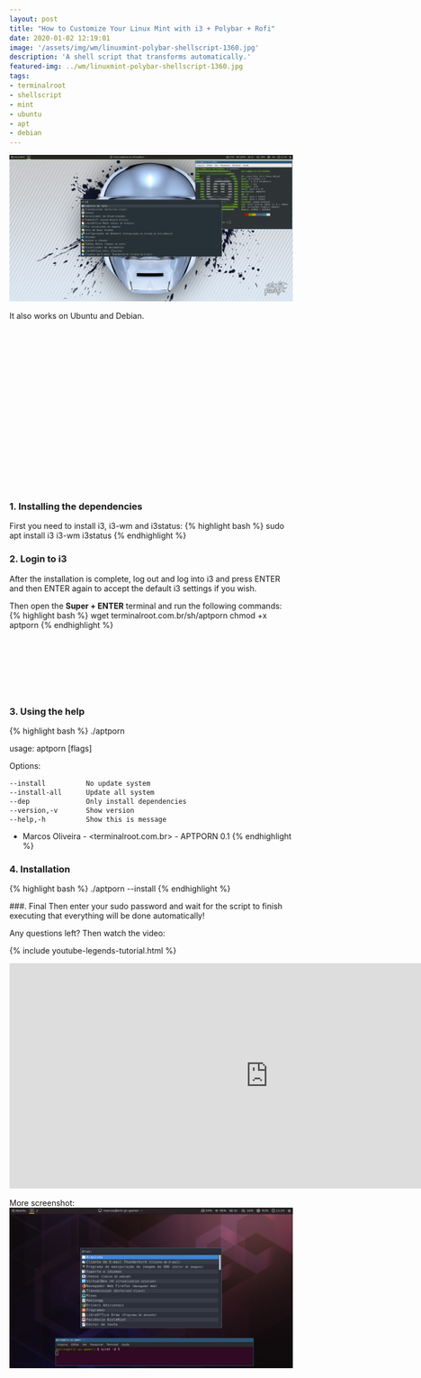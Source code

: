 ```yaml
---
layout: post
title: "How to Customize Your Linux Mint with i3 + Polybar + Rofi"
date: 2020-01-02 12:19:01
image: '/assets/img/wm/linuxmint-polybar-shellscript-1360.jpg'
description: 'A shell script that transforms automatically.'
featured-img: ../wm/linuxmint-polybar-shellscript-1360.jpg
tags:
- terminalroot
- shellscript
- mint
- ubuntu
- apt
- debian
---
```


![How to Customize Your Linux Mint with i3 + Polybar + Rofi](/assets/img/wm/linuxmint-polybar-shellscript-1360.jpg)

It also works on Ubuntu and Debian.

<!-- QUADRADO -->
<script async src="//pagead2.googlesyndication.com/pagead/js/adsbygoogle.js"></script>
<ins class="adsbygoogle"
style="display:inline-block;width:336px;height:280px"
data-ad-client="ca-pub-2838251107855362"
data-ad-slot="5351066970"></ins>
<script>
(adsbygoogle = window.adsbygoogle || []).push({});
</script>

### 1. Installing the dependencies
First you need to install i3, i3-wm and i3status:
{% highlight bash %}
sudo apt install i3 i3-wm i3status
{% endhighlight %}

### 2. Login to i3
After the installation is complete, log out and log into i3 and press ENTER and then ENTER again to accept the default i3 settings if you wish.

Then open the **Super + ENTER** terminal and run the following commands:
{% highlight bash %}
wget terminalroot.com.br/sh/aptporn
chmod +x aptporn
{% endhighlight %}

<!-- LISTA MIN -->
<script async src="//pagead2.googlesyndication.com/pagead/js/adsbygoogle.js"></script>
<ins class="adsbygoogle"
style="display:inline-block;width:730px;height:95px"
data-ad-client="ca-pub-2838251107855362"
data-ad-slot="5351066970"></ins>
<script>
(adsbygoogle = window.adsbygoogle || []).push({});
</script>

### 3. Using the help
{% highlight bash %}
./aptporn

usage: aptporn [flags]

  Options:

    --install          No update system
    --install-all      Update all system
    --dep              Only install dependencies
    --version,-v       Show version
    --help,-h          Show this is message

* Marcos Oliveira - <terminalroot.com.br> - APTPORN 0.1
{% endhighlight %}


### 4. Installation
{% highlight bash %}
./aptporn --install
{% endhighlight %}

<!-- RETANGULO LARGO 2 -->
<script async src="//pagead2.googlesyndication.com/pagead/js/adsbygoogle.js"></script>
<ins class="adsbygoogle"
style="display:block; text-align:center;"
data-ad-layout="in-article"
data-ad-format="fluid"
data-ad-client="ca-pub-2838251107855362"
data-ad-slot="8549252987"></ins>
<script>
(adsbygoogle = window.adsbygoogle || []).push({});
</script>

###. Final
Then enter your sudo password and wait for the script to finish executing that everything will be done automatically!

Any questions left? Then watch the video:

{% include youtube-legends-tutorial.html %}

<iframe width="920" height="400" src="https://www.youtube.com/embed/EBn5coWv1_g" frameborder="0" allow="accelerometer; autoplay; encrypted-media; gyroscope; picture-in-picture" allowfullscreen></iframe>

More screenshot:
![Ubuntu aptporn](/assets/img/wm/ubuntu.jpg)
